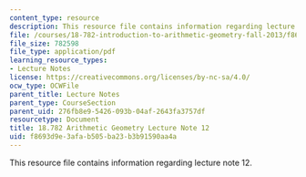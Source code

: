 ```yaml
---
content_type: resource
description: This resource file contains information regarding lecture note 12.
file: /courses/18-782-introduction-to-arithmetic-geometry-fall-2013/f8693d9e3afab505ba23b3b91590aa4a_MIT18_782F13_lec12.pdf
file_size: 782598
file_type: application/pdf
learning_resource_types:
- Lecture Notes
license: https://creativecommons.org/licenses/by-nc-sa/4.0/
ocw_type: OCWFile
parent_title: Lecture Notes
parent_type: CourseSection
parent_uid: 276fb8e9-5426-093b-04af-2643fa3757df
resourcetype: Document
title: 18.782 Arithmetic Geometry Lecture Note 12
uid: f8693d9e-3afa-b505-ba23-b3b91590aa4a
---
```

This resource file contains information regarding lecture note 12.